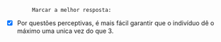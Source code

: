 			Marcar a melhor resposta:
- [x] Por questões perceptivas,  é mais fácil garantir que o indivíduo  dê o máximo uma unica vez  do que 3.
